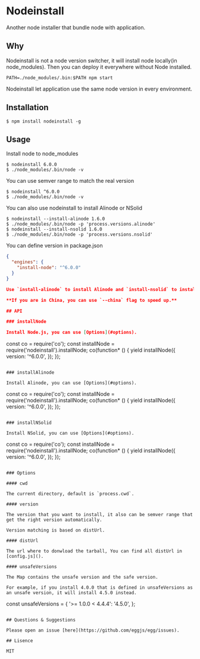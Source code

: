# Nodeinstall

Another node installer that bundle node with application.

## Why

Nodeinstall is not a node version switcher, it will install node locally(in node_modules). Then you can deploy it everywhere without Node installed.

```
PATH=./node_modules/.bin:$PATH npm start
```

Nodeinstall let application use the same node version in every environment.

## Installation

```shell
$ npm install nodeinstall -g
```

## Usage

Install node to node_modules

```shell
$ nodeinstall 6.0.0
$ ./node_modules/.bin/node -v
```

You can use semver range to match the real version

```shell
$ nodeinstall ^6.0.0
$ ./node_modules/.bin/node -v
```

You can also use nodeinstall to install Alinode or NSolid

```shell
$ nodeinstall --install-alinode 1.6.0
$ ./node_modules/.bin/node -p 'process.versions.alinode'
$ nodeinstall --install-nsolid 1.6.0
$ ./node_modules/.bin/node -p 'process.versions.nsolid'
```

You can define version in package.json

```json
{
  "engines": {
    "install-node": "^6.0.0"
  }
}

Use `install-alinode` to install Alinode and `install-nsolid` to install NSolid.

**If you are in China, you can use `--china` flag to speed up.**

## API

### installNode

Install Node.js, you can use [Options](#options).

```
const co = require('co');
const installNode = require('nodeinstall').installNode;
co(function* () {
  yield installNode({
    version: '^6.0.0',
  });
});
```

### installAlinode

Install Alinode, you can use [Options](#options).

```
const co = require('co');
const installNode = require('nodeinstall').installNode;
co(function* () {
  yield installNode({
    version: '^6.0.0',
  });
});
```

### installNSolid

Install NSolid, you can use [Options](#options).

```
const co = require('co');
const installNode = require('nodeinstall').installNode;
co(function* () {
  yield installNode({
    version: '^6.0.0',
  });
});
```

### Options

#### cwd

The current directory, default is `process.cwd`.

#### version

The version that you want to install, it also can be semver range that get the right version automatically.

Version matching is based on distUrl.

#### distUrl

The url where to donwload the tarball, You can find all distUrl in [config.js]().

#### unsafeVersions

The Map contains the unsafe version and the safe version.

For example, if you install 4.0.0 that is defined in unsafeVersions as an unsafe version, it will install 4.5.0 instead.

```
const unsafeVersions = {
  '>= 1.0.0 < 4.4.4': '4.5.0',
};
```

## Questions & Suggestions

Please open an issue [here](https://github.com/eggjs/egg/issues).

## Lisence

MIT
